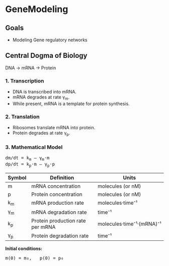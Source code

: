 # GeneModeling

## Goals
- Modeling Gene regulatory networks

## Central Dogma of Biology
DNA → mRNA → Protein

### 1. Transcription
- DNA is transcribed into mRNA.
- mRNA degrades at rate γ<sub>m</sub>.
- While present, mRNA is a template for protein synthesis.

### 2. Translation
- Ribosomes translate mRNA into protein.
- Protein degrades at rate γ<sub>p</sub>.

### 3. Mathematical Model

<pre>
dm/dt = k<sub>m</sub> – γ<sub>m</sub>·m
dp/dt = k<sub>p</sub>·m – γ<sub>p</sub>·p
</pre>

| Symbol        | Definition                        | Units                    |
|---------------|-----------------------------------|--------------------------|
| m             | mRNA concentration                | molecules (or nM)        |
| p             | Protein concentration             | molecules (or nM)        |
| k<sub>m</sub> | mRNA production rate              | molecules·time⁻¹         |
| γ<sub>m</sub> | mRNA degradation rate             | time⁻¹                   |
| k<sub>p</sub> | Protein production rate per mRNA  | molecules·time⁻¹·(mRNA)⁻¹ |
| γ<sub>p</sub> | Protein degradation rate          | time⁻¹                   |

**Initial conditions:**  
<pre>
m(0) = m₀,   p(0) = p₀
</pre>
